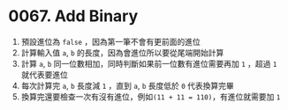 # 0067. Add Binary
1. 預設進位為 `false` ，因為第一筆不會有更前面的進位
2. 計算輸入值 `a`, `b` 的長度，因為會進位所以要從尾端開始計算
3. 計算 `a`, `b` 同一位數相加，同時判斷如果前一位數有進位需要再加 `1` ，超過 `1` 就代表要進位
4. 每次計算完 `a`, `b` 長度減 `1` ，直到 `a`, `b` 長度低於 `0` 代表換算完畢
5. 換算完還要檢查一次有沒有進位，例如`(11 + 11 = 110)`，有進位就需要加 `1`
